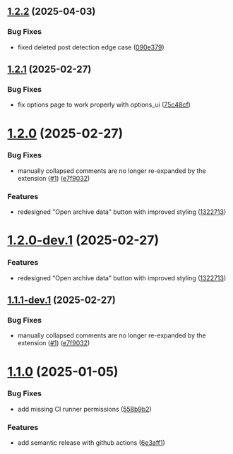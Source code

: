## [1.2.2](https://github.com/Fubs/reddit-uncensored/compare/v1.2.1...v1.2.2) (2025-04-03)


### Bug Fixes

* fixed deleted post detection edge case ([090e379](https://github.com/Fubs/reddit-uncensored/commit/090e379a9fb146463adf9977fa0f3a4539d8ed4b))

## [1.2.1](https://github.com/Fubs/reddit-uncensored/compare/v1.2.0...v1.2.1) (2025-02-27)


### Bug Fixes

* fix options page to work properly with options_ui ([75c48cf](https://github.com/Fubs/reddit-uncensored/commit/75c48cf81d0f3ed86ae44d46cc90e8ecab8bcf1c))

# [1.2.0](https://github.com/Fubs/reddit-uncensored/compare/v1.1.0...v1.2.0) (2025-02-27)


### Bug Fixes

* manually collapsed comments are no longer re-expanded by the extension ([#1](https://github.com/Fubs/reddit-uncensored/issues/1)) ([e7f9032](https://github.com/Fubs/reddit-uncensored/commit/e7f9032a5f5254098b5accd8f85e375e488ba061))


### Features

* redesigned "Open archive data" button with improved styling ([1322713](https://github.com/Fubs/reddit-uncensored/commit/13227133136494eea4638f99c0a43c45656be0bb))

# [1.2.0-dev.1](https://github.com/Fubs/reddit-uncensored/compare/v1.1.1-dev.1...v1.2.0-dev.1) (2025-02-27)


### Features

* redesigned "Open archive data" button with improved styling ([1322713](https://github.com/Fubs/reddit-uncensored/commit/13227133136494eea4638f99c0a43c45656be0bb))

## [1.1.1-dev.1](https://github.com/Fubs/reddit-uncensored/compare/v1.1.0...v1.1.1-dev.1) (2025-02-27)


### Bug Fixes

* manually collapsed comments are no longer re-expanded by the extension ([#1](https://github.com/Fubs/reddit-uncensored/issues/1)) ([e7f9032](https://github.com/Fubs/reddit-uncensored/commit/e7f9032a5f5254098b5accd8f85e375e488ba061))

# [1.1.0](https://github.com/Fubs/reddit-uncensored/compare/v1.0.0...v1.1.0) (2025-01-05)


### Bug Fixes

* add missing CI runner permissions ([558b9b2](https://github.com/Fubs/reddit-uncensored/commit/558b9b25d08334bb90d9d339db67a9a245c9eecd))


### Features

* add semantic release with github actions ([6e3aff1](https://github.com/Fubs/reddit-uncensored/commit/6e3aff1b20f6cedf70e1201ffedf374489077555))
